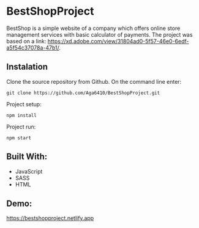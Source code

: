 # BestShopProject
BestShop is a simple website of a company which offers online store management services with basic calculator of payments. The project was based on a link: https://xd.adobe.com/view/31804ad0-5f57-46e0-6edf-a5f54c37078a-47b1/.

## Instalation

Clone the source repository from Github. On the command line enter:

```
git clone https://github.com/Aga6410/BestShopProject.git
```

Project setup:

```
npm install
```

Project run:

```
npm start
```

## Built With:

* JavaScript
* SASS
* HTML


## Demo: 
https://bestshopproject.netlify.app
